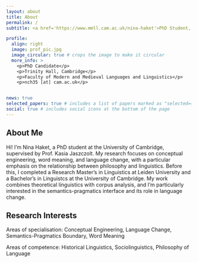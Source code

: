 ```yaml
---
layout: about
title: About
permalink: /
subtitle: <a href='https://www.mmll.cam.ac.uk/nina-haket'>PhD Student, University of Cambridge</a>. Trinity Hall

profile:
  align: right
  image: prof_pic.jpg
  image_circular: true # crops the image to make it circular
  more_info: >
    <p>PhD Candidate</p>
    <p>Trinity Hall, Cambridge</p>
    <p>Faculty of Modern and Medieval Languages and Linguistics</p>
    <p>nch35 [at] cam.ac.uk</p>


news: true 
selected_papers: true # includes a list of papers marked as "selected={true}"
social: true # includes social icons at the bottom of the page
---
```


## About Me

Hi! I’m Nina Haket, a PhD student at the University of Cambridge, supervised by Prof. Kasia Jaszczolt. My research focuses on conceptual engineering, word meaning, and language change, with a particular emphasis on the relationship between philosophy and linguistics. Before this, I completed a Research Master’s in Linguistics at Leiden University and a Bachelor’s in Linguistcs at the University of Cambridge. My work combines theoretical linguistics with corpus analysis, and I’m particularly interested in the semantics-pragmatics interface and its role in language change.

## Research Interests

Areas of specialisation:  Conceptual Engineering, Language Change, Semantics-Pragmatics Boundary,  Word Meaning

Areas of competence: Historical Linguistics, Sociolinguistics, Philosophy of Language



